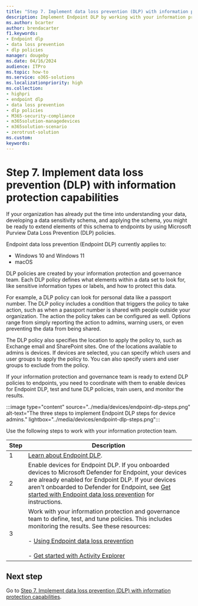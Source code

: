 ```yaml
---
title: "Step 7. Implement data loss prevention (DLP) with information protection capabilities"
description: Implement Endpoint DLP by working with your information protection and governance team to create DLP policies for your organization.    
ms.author: bcarter
author: brendacarter
f1.keywords:
- Endpoint dlp
- data loss prevention
- dlp policies
manager: dougeby
ms.date: 04/16/2024
audience: ITPro
ms.topic: how-to
ms.service: o365-solutions
ms.localizationpriority: high
ms.collection:
- highpri
- endpoint dlp
- data loss prevention
- dlp policies 
- M365-security-compliance
- m365solution-managedevices
- m365solution-scenario
- zerotrust-solution
ms.custom: 
keywords: 
---
```


# Step 7. Implement data loss prevention (DLP) with information protection capabilities

If your organization has already put the time into understanding your data, developing a data sensitivity schema, and applying the schema, you might be ready to extend elements of this schema to endpoints by using Microsoft Purview Data Loss Prevention (DLP) policies.

Endpoint data loss prevention (Endpoint DLP) currently applies to:

- Windows 10 and Windows 11
- macOS

DLP policies are created by your information protection and governance team. Each DLP policy defines what elements within a data set to look for, like sensitive information types or labels, and how to protect this data.

For example, a DLP policy can look for personal data like a passport number. The DLP policy includes a condition that triggers the policy to take action, such as when a passport number is shared with people outside your organization. The action the policy takes can be configured as well. Options range from simply reporting the action to admins, warning users, or even preventing the data from being shared.

The DLP policy also specifies the location to apply the policy to, such as Exchange email and SharePoint sites. One of the locations available to admins is devices. If devices are selected, you can specify which users and user groups to apply the policy to. You can also specify users and user groups to exclude from the policy.

If your information protection and governance team is ready to extend DLP policies to endpoints, you need to coordinate with them to enable devices for Endpoint DLP, test and tune DLP policies, train users, and monitor the results.

:::image type="content" source="../media/devices/endpoint-dlp-steps.png" alt-text="The three steps to implement Endpoint DLP steps for device admins." lightbox="../media/devices/endpoint-dlp-steps.png":::

Use the following steps to work with your information protection team.

|Step  |Description  |
|---------|---------|
|1     |  [Learn about Endpoint DLP](../compliance/endpoint-dlp-learn-about.md).        |
|2     | Enable devices for Endpoint DLP. If you onboarded devices to Microsoft Defender for Endpoint, your devices are already enabled for Endpoint DLP. If your devices aren't onboarded to Defender for Endpoint, see [Get started with Endpoint data loss prevention](../compliance/endpoint-dlp-getting-started.md) for instructions.|
|3     |   Work with your information protection and governance team to define, test, and tune policies. This includes monitoring the results. See these resources: <br><br> - [Using Endpoint data loss prevention](../compliance/endpoint-dlp-using.md) <br><br> - [Get started with Activity Explorer](../compliance/data-classification-activity-explorer.md)    |

## Next step

Go to [Step 7. Implement data loss prevention (DLP) with information protection capabilities](manage-devices-with-intune-dlp-mip.md).

